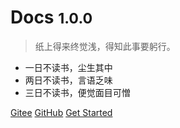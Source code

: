 <!-- _coverpage.md -->


<!-- ![logo](_media/icon.svg) -->

# Docs <small>1.0.0</small>

> 纸上得来终觉浅，得知此事要躬行。

- 一日不读书，尘生其中
- 两日不读书，言语乏味
- 三日不读书，便觉面目可憎

[Gitee](https://gitee.com/bbigsun/docs.git)
[GitHub](https://github.com/docsifyjs/docsify/)
[Get Started](#docs)

<!-- 背景图片 -->

<!-- ![](_media/bg.png) -->

<!-- 背景色 -->

<!-- ![color](#F5B2B2) -->

